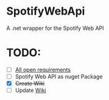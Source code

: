 # SpotifyWebApi
A .net wrapper for the Spotify Web API

# TODO:
- [ ] [All open requirements](https://github.com/pimmerks/SpotifyWebApi/issues?q=is%3Aopen+is%3Aissue+label%3Arequirement)
- [ ] Spotify Web API as nuget Package
- [x] ~~Create Wiki~~
- [ ] Update [Wiki](https://github.com/pimmerks/SpotifyWebApi/wiki)
